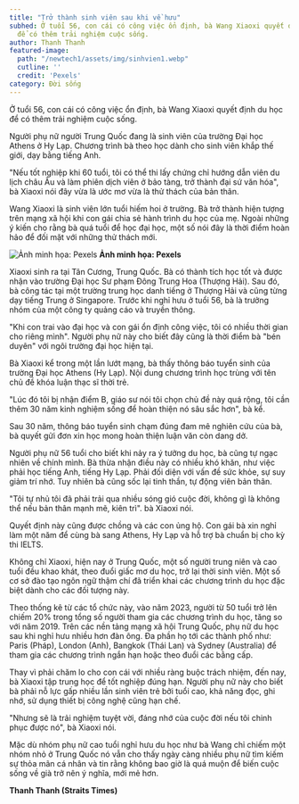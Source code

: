 ```yaml
---
title: "Trở thành sinh viên sau khi về hưu"
subhed: Ở tuổi 56, con cái có công việc ổn định, bà Wang Xiaoxi quyết định du học
  để có thêm trải nghiệm cuộc sống.
author: Thanh Thanh
featured-image:
  path: "/newtech1/assets/img/sinhvien1.webp"
  cutline: ''
  credit: 'Pexels'
category: Đời sống
---
```


Ở tuổi 56, con cái có công việc ổn định, bà Wang Xiaoxi quyết định du học để có thêm trải nghiệm cuộc sống.

Người phụ nữ người Trung Quốc đang là sinh viên của trường Đại học Athens ở Hy Lạp. Chương trình bà theo học dành cho sinh viên khắp thế giới, dạy bằng tiếng Anh.

"Nếu tốt nghiệp khi 60 tuổi, tôi có thể thi lấy chứng chỉ hướng dẫn viên du lịch châu Âu và làm phiên dịch viên ở bảo tàng, trở thành đại sứ văn hóa", bà Xiaoxi nói đây vừa là ước mơ vừa là thử thách của bản thân.

Wang Xiaoxi là sinh viên lớn tuổi hiếm hoi ở trường. Bà trở thành hiện tượng trên mạng xã hội khi con gái chia sẻ hành trình du học của mẹ. Ngoài những ý kiến cho rằng bà quá tuổi để học đại học, một số nói đây là thời điểm hoàn hảo để đối mặt với những thử thách mới.

![Ảnh minh họa: Pexels](/newtech1/assets/img/sinhvien1.webp)
**Ảnh minh họa: Pexels**

Xiaoxi sinh ra tại Tân Cương, Trung Quốc. Bà có thành tích học tốt và được nhận vào trường Đại học Sư phạm Đông Trung Hoa (Thượng Hải). Sau đó, bà công tác tại một trường trung học danh tiếng ở Thượng Hải và cũng từng dạy tiếng Trung ở Singapore. Trước khi nghỉ hưu ở tuổi 56, bà là trưởng nhóm của một công ty quảng cáo và truyền thông.

"Khi con trai vào đại học và con gái ổn định công việc, tôi có nhiều thời gian cho riêng mình". Người phụ nữ này cho biết đây cũng là thời điểm bà "bén duyên" với ngôi trường đại học hiện tại.

Bà Xiaoxi kể trong một lần lướt mạng, bà thấy thông báo tuyển sinh của trường Đại học Athens (Hy Lạp). Nội dung chương trình học trùng với tên chủ đề khóa luận thạc sĩ thời trẻ.

"Lúc đó tôi bị nhận điểm B, giáo sư nói tôi chọn chủ đề này quá rộng, tôi cần thêm 30 năm kinh nghiệm sống để hoàn thiện nó sâu sắc hơn", bà kể.

Sau 30 năm, thông báo tuyển sinh chạm đúng đam mê nghiên cứu của bà, bà quyết gửi đơn xin học mong hoàn thiện luận văn còn dang dở.

Người phụ nữ 56 tuổi cho biết khi nảy ra ý tưởng du học, bà cũng tự ngạc nhiên về chính mình. Bà thừa nhận điều này có nhiều khó khăn, như việc phải học tiếng Anh, tiếng Hy Lạp. Phải đối diện với vấn đề sức khỏe, sự suy giảm trí nhớ. Tuy nhiên bà cũng sốc lại tinh thần, tự động viên bản thân.

"Tôi tự nhủ tôi đã phải trải qua nhiều sóng gió cuộc đời, không gì là không thể nếu bản thân mạnh mẽ, kiên trì". bà Xiaoxi nói.

Quyết định này cũng được chồng và các con ủng hộ. Con gái bà xin nghỉ làm một năm để cùng bà sang Athens, Hy Lạp và hỗ trợ bà chuẩn bị cho kỳ thi IELTS.

Không chỉ Xiaoxi, hiện nay ở Trung Quốc, một số người trung niên và cao tuổi đều khao khát, theo đuổi giấc mơ du học, trở lại thời sinh viên. Một số cơ sở đào tạo ngôn ngữ thậm chí đã triển khai các chương trình du học đặc biệt dành cho các đối tượng này.

Theo thống kê từ các tổ chức này, vào năm 2023, người từ 50 tuổi trở lên chiếm 20% trong tổng số người tham gia các chương trình du học, tăng so với năm 2019. Trên các nền tảng mạng xã hội Trung Quốc, phụ nữ du học sau khi nghỉ hưu nhiều hơn đàn ông. Đa phần họ tới các thành phố như: Paris (Pháp), London (Anh), Bangkok (Thái Lan) và Sydney (Australia) để tham gia các chương trình ngắn hạn hoặc theo đuổi các bằng cấp.

Thay vì phải chăm lo cho con cái với nhiều ràng buộc trách nhiệm, đến nay, bà Xiaoxi tập trung học để tốt nghiệp đúng hạn. Người phụ nữ này cho biết bà phải nỗ lực gấp nhiều lần sinh viên trẻ bởi tuổi cao, khả năng đọc, ghi nhớ, sử dụng thiết bị công nghệ cũng hạn chế.

"Nhưng sẽ là trải nghiệm tuyệt vời, đáng nhớ của cuộc đời nếu tôi chinh phục được nó", bà Xiaoxi nói.

Mặc dù nhóm phụ nữ cao tuổi nghỉ hưu du học như bà Wang chỉ chiếm một nhóm nhỏ ở Trung Quốc nó vẫn cho thấy ngày càng nhiều phụ nữ tìm kiếm sự thỏa mãn cá nhân và tin rằng không bao giờ là quá muộn để biến cuộc sống về già trở nên ý nghĩa, mới mẻ hơn.

**Thanh Thanh (Straits Times)**
